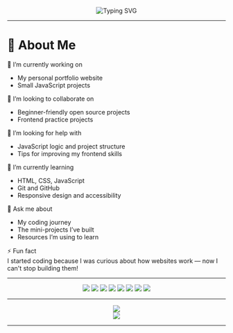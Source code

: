 <p align="center">
  <img src="https://readme-typing-svg.herokuapp.com?font=DM+Serif+Text&size=28&pause=1000&color=36BCF7&center=true&vCenter=true&width=600&lines=Hi+I'm+Nitesh+Gurjar!;Frontend+Web+Developer;Learning+JavaScript+daily;Welcome+to+my+GitHub+profile!" alt="Typing SVG" />
</p>

---

# 💫 About Me
🔭 I’m currently working on  
- My personal portfolio website  
- Small JavaScript projects  

👯 I’m looking to collaborate on  
- Beginner-friendly open source projects  
- Frontend practice projects  

🤝 I’m looking for help with  
- JavaScript logic and project structure  
- Tips for improving my frontend skills  

🌱 I’m currently learning  
- HTML, CSS, JavaScript  
- Git and GitHub  
- Responsive design and accessibility  

💬 Ask me about  
- My coding journey  
- The mini-projects I’ve built  
- Resources I’m using to learn  

⚡ Fun fact  
I started coding because I was curious about how websites work — now I can't stop building them!

---


<p align="center">
  <img src="https://img.shields.io/badge/c-%2300599C.svg?style=for-the-badge&logo=c&logoColor=white"/>
  <img src="https://img.shields.io/badge/c++-%2300599C.svg?style=for-the-badge&logo=c%2B%2B&logoColor=white"/>
  <img src="https://img.shields.io/badge/html5-%23E34F26.svg?style=for-the-badge&logo=html5&logoColor=white"/>
  <img src="https://img.shields.io/badge/css3-%231572B6.svg?style=for-the-badge&logo=css3&logoColor=white"/>
  <img src="https://img.shields.io/badge/javascript-%23323330.svg?style=for-the-badge&logo=javascript&logoColor=%23F7DF1E"/>
  <img src="https://img.shields.io/badge/bootstrap-%238511FA.svg?style=for-the-badge&logo=bootstrap&logoColor=white"/>
  <img src="https://img.shields.io/badge/jquery-%230769AD.svg?style=for-the-badge&logo=jquery&logoColor=white"/>
  <img src="https://img.shields.io/badge/python-3670A0?style=for-the-badge&logo=python&logoColor=ffdd54"/>
</p>

---


<p align="center">

  <img src="https://github-readme-streak-stats.herokuapp.com/?user=niteshgurjarr&theme=ambient_gradient&hide_border=false" />
  <br/>
  <img src="https://github-readme-stats.vercel.app/api/top-langs/?username=niteshgurjarr&theme=ambient_gradient&hide_border=false&layout=compact" />
</p>

---







